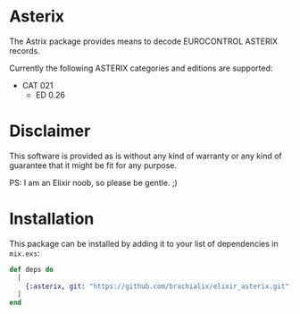 # Asterix

The Astrix package provides means to decode EUROCONTROL ASTERIX records.

Currently the following ASTERIX categories and editions are supported:

- CAT 021
    - ED 0.26

# Disclaimer

This software is provided as is without any kind of warranty or any kind of guarantee that
it might be fit for any purpose.

PS: I am an Elixir noob, so please be gentle. ;)


# Installation

This package can be installed by adding it to your list of dependencies in `mix.exs`:

```elixir
def deps do
  [
    {:asterix, git: "https://github.com/brachialix/elixir_asterix.git", tag: "master"}
  ]
end
```
